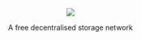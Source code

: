 <center>
  <img src="https://user-images.githubusercontent.com/85095943/155716302-912f3343-082d-491b-83a5-f1c382352e23.png")
</center>

A free decentralised storage network
